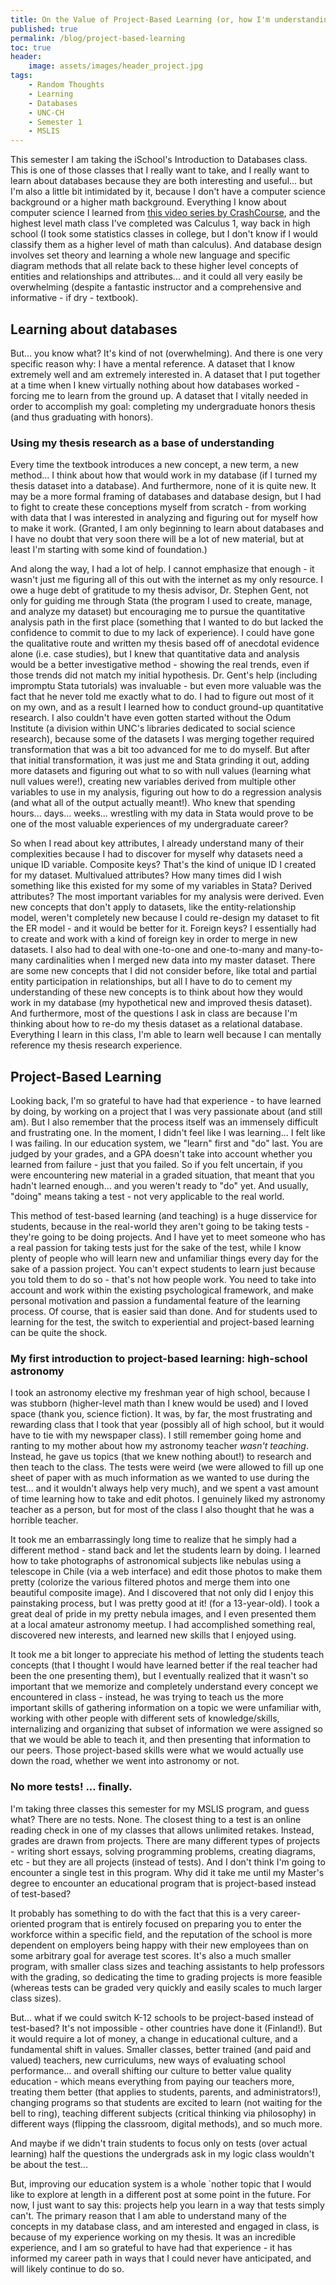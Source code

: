 ```yaml
---
title: On the Value of Project-Based Learning (or, how I'm understanding databases)
published: true
permalink: /blog/project-based-learning
toc: true
header:
    image: assets/images/header_project.jpg
tags:
    - Random Thoughts
    - Learning
    - Databases
    - UNC-CH
    - Semester 1
    - MSLIS
---
```

This semester I am taking the iSchool's Introduction to Databases class. This is one of those classes that I really want to take, and I really want to learn about databases because they are both interesting and useful... but I'm also a little bit intimidated by it, because I don't have a computer science background or a higher math background. Everything I know about computer science I learned from [this video series by CrashCourse](https://www.youtube.com/watch?v=tpIctyqH29Q&list=PL8dPuuaLjXtNlUrzyH5r6jN9ulIgZBpdo), and the highest level math class I've completed was Calculus 1, way back in high school (I took some statistics classes in college, but I don't know if I would classify them as a higher level of math than calculus). And database design involves set theory and learning a whole new language and specific diagram methods that all relate back to these higher level concepts of entities and relationships and attributes... and it could all very easily be overwhelming (despite a fantastic instructor and a comprehensive and informative - if dry - textbook).

## Learning about databases

But... you know what? It's kind of not (overwhelming). And there is one very specific reason why: I have a mental reference. A dataset that I know extremely well and am extremely interested in. A dataset that I put together at a time when I knew virtually nothing about how databases worked - forcing me to learn from the ground up. A dataset that I vitally needed in order to accomplish my goal: completing my undergraduate honors thesis (and thus graduating with honors).

### Using my thesis research as a base of understanding

Every time the textbook introduces a new concept, a new term, a new  method... I think about how that would work in my database (if I turned my thesis dataset into a database). And furthermore, none of it is quite new. It may be a more formal framing of databases and database design, but I had to fight to create these conceptions myself from scratch - from working with data that I was interested in analyzing and figuring out for myself how to make it work. (Granted, I am only beginning to learn about databases and I have no doubt that very soon there will be a lot of new material, but at least I'm starting with some kind of foundation.)

And along the way, I had a lot of help. I cannot emphasize that enough - it wasn't just me figuring all of this out with the internet as my only resource. I owe a huge debt of gratitude to my thesis advisor, Dr. Stephen Gent, not only for guiding me through Stata (the program I used to create, manage, and analyze my dataset) but encouraging me to pursue the quantitative analysis path in the first place (something that I wanted to do but lacked the confidence to commit to due to my lack of experience). I could have gone the qualitative route and written my thesis based off of anecdotal evidence alone (i.e. case studies), but I knew that quantitative data and analysis would be a better investigative method - showing the real trends, even if those trends did not match my initial hypothesis. Dr. Gent's help (including impromptu Stata tutorials) was invaluable - but even more valuable was the fact that he never told me exactly what to do. I had to figure out most of it on my own, and as a result I learned how to conduct ground-up quantitative research. I also couldn't have even gotten started without the Odum Institute (a division within UNC's libraries dedicated to social science research), because some of the datasets I was merging together required transformation that was a bit too advanced for me to do myself. But after that initial transformation, it was just me and Stata grinding it out, adding more datasets and figuring out what to so with null values (learning what null values were!), creating new variables derived from multiple other variables to use in my analysis, figuring out how to do a regression analysis (and what all of the output actually meant!). Who knew that spending hours... days... weeks... wrestling with my data in Stata would prove to be one of the most valuable experiences of my undergraduate career?

So when I read about key attributes, I already understand many of their complexities because I had to discover for myself why datasets need a unique ID variable. Composite keys? That's the kind of unique ID I created for my dataset. Multivalued attributes? How many times did I wish something like this existed for my some of my variables in Stata? Derived attributes? The most important variables for my analysis were derived. Even new concepts that don't apply to datasets, like the entity-relationship model, weren't completely new because I could re-design my dataset to fit the ER model - and it would be better for it. Foreign keys? I essentially had to create and work with a kind of foreign key in order to merge in new datasets. I also had to deal with one-to-one and one-to-many and many-to-many cardinalities when I merged new data into my master dataset. There are some new concepts that I did not consider before, like total and partial entity participation in relationships, but all I have to do to cement my understanding of these new concepts is to think about how they would work in my database (my hypothetical new and improved thesis dataset). And furthermore, most of the questions I ask in class are because I'm thinking about how to re-do my thesis dataset as a relational database. Everything I learn in this class, I'm able to learn well because I can mentally reference my thesis research experience.

## Project-Based Learning

Looking back, I'm so grateful to have had that experience - to have learned by doing, by working on a project that I was very passionate about (and still am). But I also remember that the process itself was an immensely difficult and frustrating one. In the moment, I didn't feel like I was learning... I felt like I was failing. In our education system, we "learn" first and "do" last. You are judged by your grades, and a GPA doesn't take into account whether you learned from failure - just that you failed. So if you felt uncertain, if you were encountering new material in a graded situation, that meant that you hadn't learned enough... and you weren't ready to "do" yet. And usually, "doing" means taking a test - not very applicable to the real world.

This method of test-based learning (and teaching) is a huge disservice for students, because in the real-world they aren't going to be taking tests - they're going to be doing projects. And I have yet to meet someone who has a real passion for taking tests just for the sake of the test, while I know plenty of people who will learn new and unfamiliar things every day for the sake of a passion project. You can't expect students to learn just because you told them to do so - that's not how people work. You need to take into account and work within the existing psychological framework, and make personal motivation and passion a fundamental feature of the learning process. Of course, that is easier said than done. And for students used to learning for the test, the switch to experiential and project-based learning can be quite the shock.

### My first introduction to project-based learning: high-school astronomy

I took an astronomy elective my freshman year of high school, because I was stubborn (higher-level math than I knew would be used) and I loved space (thank you, science fiction). It was, by far, the most frustrating and rewarding class that I took that year (possibly all of high school, but it would have to tie with my newspaper class). I still remember going home and ranting to my mother about how my astronomy teacher *wasn't teaching*. Instead, he gave us topics (that we knew nothing about!) to research and then teach to the class. The tests were weird (we were allowed to fill up one sheet of paper with as much information as we wanted to use during the test... and it wouldn't always help very much), and we spent a vast amount of time learning how to take and edit photos. I genuinely liked my astronomy teacher as a person, but for most of the class I also thought that he was a horrible teacher.

It took me an embarrassingly long time to realize that he simply had a different method - stand back and let the students learn by doing. I learned how to take photographs of astronomical subjects like nebulas using a telescope in Chile (via a web interface) and edit those photos to make them pretty (colorize the various filtered photos and merge them into one beautiful composite image). And I discovered that not only did I enjoy this painstaking process, but I was pretty good at it! (for a 13-year-old). I took a great deal of pride in my pretty nebula images, and I even presented them at a local amateur astronomy meetup. I had accomplished something real, discovered new interests, and learned new skills that I enjoyed using.

It took me a bit longer to appreciate his method of letting the students teach concepts (that I thought I would have learned better if the real teacher had been the one presenting them), but I eventually realized that it wasn't so important that we memorize and completely understand every concept we encountered in class - instead, he was trying to teach us the more important skills of gathering information on a topic we were unfamiliar with, working with other people with different sets of knowledge/skills, internalizing and organizing that subset of information we were assigned so that we would be able to teach it, and then presenting that information to our peers. Those project-based skills were what we would actually use down the road, whether we went into astronomy or not.

### No more tests! ... finally.

I'm taking three classes this semester for my MSLIS program, and guess what? There are no tests. None. The closest thing to a test is an online reading check in one of my classes that allows unlimited retakes. Instead, grades are drawn from projects. There are many different types of projects - writing short essays, solving programming problems, creating diagrams, etc - but they are all projects (instead of tests). And I don't think I'm going to encounter a single test in this program. Why did it take me until my Master's degree to encounter an educational program that is project-based instead of test-based?

It probably has something to do with the fact that this is a very career-oriented program that is entirely focused on preparing you to enter the workforce within a specific field, and the reputation of the school is more dependent on employers being happy with their new employees than on some arbitrary goal for average test scores. It's also a much smaller program, with smaller class sizes and teaching assistants to help professors with the grading, so dedicating the time to grading projects is more feasible (whereas tests can be graded very quickly and easily scales to much larger class sizes).

But... what if we could switch K-12 schools to be project-based instead of test-based? It's not impossible - other countries have done it (Finland!). But it would require a lot of money, a change in educational culture, and a fundamental shift in values. Smaller classes, better trained (and paid and valued) teachers, new curriculums, new ways of evaluating school performance... and overall shifting our culture to better value quality education - which means everything from paying our teachers more, treating them better (that applies to students, parents, and administrators!), changing programs so that students are excited to learn (not waiting for the bell to ring), teaching different subjects (critical thinking via philosophy) in different ways (flipping the classroom, digital methods), and so much more.

And maybe if we didn't train students to focus only on tests (over actual learning) half the questions the undergrads ask in my logic class wouldn't be about the test...

But, improving our education system is a whole `nother topic that I would like to explore at length in a different post at some point in the future. For now, I just want to say this: projects help you learn in a way that tests simply can't. The primary reason that I am able to understand many of the concepts in my database class, and am interested and engaged in class, is because of my experience working on my thesis. It was an incredible experience, and I am so grateful to have had that experience - it has informed my career path in ways that I could never have anticipated, and will likely continue to do so.
